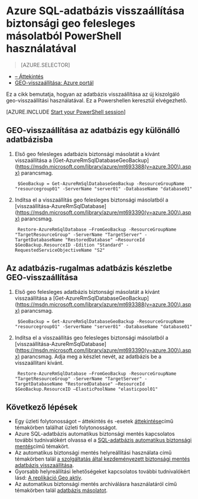 <properties
    pageTitle="Azure SQL-adatbázis visszaállítása biztonsági másolatból geo felesleges (PowerShell) |} Microsoft Azure"
    description="Azure SQL-adatbázis visszaállítása be egy új webkiszolgálóra geo felesleges biztonsági másolatból"
    services="sql-database"
    documentationCenter=""
    authors="stevestein"
    manager="jhubbard"
    editor=""/>

<tags
    ms.service="sql-database"
    ms.devlang="NA"
    ms.topic="article"
    ms.tgt_pltfrm="powershell"
    ms.workload="NA"
    ms.date="07/17/2016"
    ms.author="sstein"/>

# <a name="restore-an-azure-sql-database-from-a-geo-redundant-backup-by-using-powershell"></a>Azure SQL-adatbázis visszaállítása biztonsági geo felesleges másolatból PowerShell használatával


> [AZURE.SELECTOR]
- [– Áttekintés](sql-database-recovery-using-backups.md)
- [GEO-visszaállítása: Azure portál](sql-database-geo-restore-portal.md)

Ez a cikk bemutatja, hogyan az adatbázis visszaállítása az új kiszolgáló geo-visszaállítási használatával. Ez a Powershellen keresztül elvégezhető.

[AZURE.INCLUDE [Start your PowerShell session](../../includes/sql-database-powershell.md)]

## <a name="geo-restore-your-database-into-a-standalone-database"></a>GEO-visszaállítása az adatbázis egy különálló adatbázisba

1. Első geo felesleges adatbázis biztonsági másolatát a kívánt visszaállítása a [Get-AzureRmSqlDatabaseGeoBackup] (https://msdn.microsoft.com/library/azure/mt693388(v=azure.300\).aspx) parancsmag.

        $GeoBackup = Get-AzureRmSqlDatabaseGeoBackup -ResourceGroupName "resourcegroup01" -ServerName "server01" -DatabaseName "database01"

2. Indítsa el a visszaállítás geo felesleges biztonsági másolatból a [visszaállítása-AzureRmSqlDatabase] (https://msdn.microsoft.com/library/azure/mt693390(v=azure.300\).aspx) parancsmag.

        Restore-AzureRmSqlDatabase –FromGeoBackup -ResourceGroupName "TargetResourceGroup" -ServerName "TargetServer" -TargetDatabaseName "RestoredDatabase" –ResourceId $GeoBackup.ResourceID -Edition "Standard" -RequestedServiceObjectiveName "S2"


## <a name="geo-restore-your-database-into-an-elastic-database-pool"></a>Az adatbázis-rugalmas adatbázis készletbe GEO-visszaállítása

1. Első geo felesleges adatbázis biztonsági másolatát a kívánt visszaállítása a [Get-AzureRmSqlDatabaseGeoBackup] (https://msdn.microsoft.com/library/azure/mt693388(v=azure.300\).aspx) parancsmag.

        $GeoBackup = Get-AzureRmSqlDatabaseGeoBackup -ResourceGroupName "resourcegroup01" -ServerName "server01" -DatabaseName "database01"

2. Indítsa el a visszaállítás geo felesleges biztonsági másolatból a [visszaállítása-AzureRmSqlDatabase] (https://msdn.microsoft.com/library/azure/mt693390(v=azure.300\).aspx) parancsmag. Adja meg a készlet nevét, az adatbázis be a visszaállítani kívánt.

        Restore-AzureRmSqlDatabase –FromGeoBackup -ResourceGroupName "TargetResourceGroup" -ServerName "TargetServer" -TargetDatabaseName "RestoredDatabase" –ResourceId $GeoBackup.ResourceID –ElasticPoolName "elasticpool01"  


## <a name="next-steps"></a>Következő lépések

- Egy üzleti folytonosságot – áttekintés és -esetek [áttekintése](sql-database-business-continuity.md)című témakörben találhat üzleti folytonosságot.
- Azure SQL-adatbázis automatikus biztonsági mentés kapcsolatos további tudnivalókért olvassa el a [SQL-adatbázis automatikus biztonsági mentés](sql-database-automated-backups.md)című témakört.
- Az automatikus biztonsági mentés helyreállítási használata című témakörben talál [a szolgáltatás által kezdeményezett biztonsági mentés adatbázis visszaállítása](sql-database-recovery-using-backups.md).
- Gyorsabb helyreállítási lehetőségeket kapcsolatos további tudnivalókért lásd: [A replikáció Geo aktív](sql-database-geo-replication-overview.md).  
- Az automatikus biztonsági mentés archiválásra használatáról című témakörben talál [adatbázis másolatot](sql-database-copy.md).
